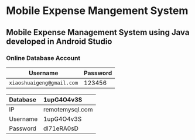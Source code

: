 # Mobile Expense Mangement System

## Mobile Expense Management System using Java developed in Android Studio

### Online Database Account

Username | Password
------------ | -------------
`xiaoshuaigeng@gmail.com` | 123456


| Database    | 1upG4O4v3S     |
| :------------- | :------------- |
| IP    | remotemysql.com      |
| Username     | 1upG4O4v3S       |
| Password     | dl71eRA0sD       |
